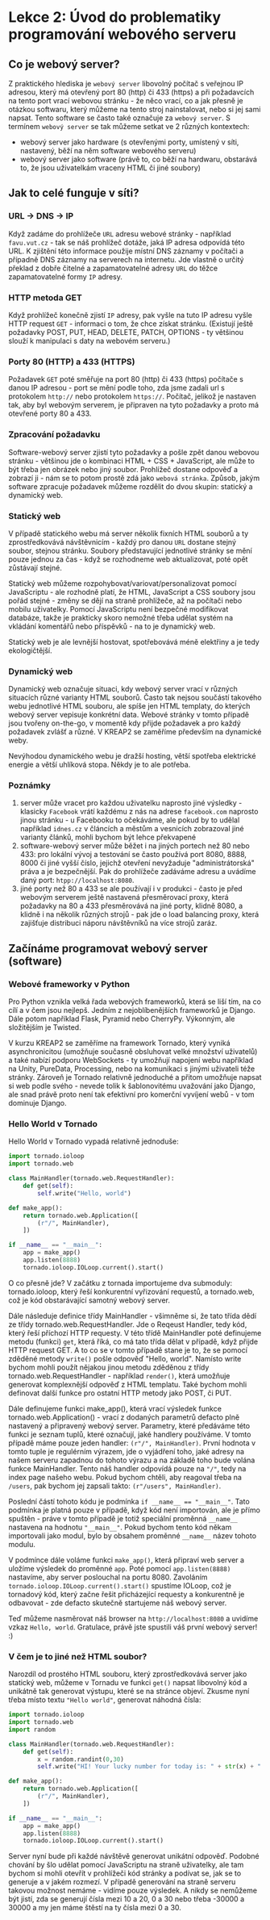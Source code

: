 # Lekce 2: Úvod do problematiky programování webového serveru

## Co je webový server?

Z praktického hlediska je `webový server` libovolný počítač s veřejnou IP adresou, který má otevřený port 80 (http) či 433 (https) a při požadavcích na tento port vrací webovou stránku - že něco vrací, co a jak přesně je otázkou softwaru, který můžeme na tento stroj nainstalovat, nebo si jej sami napsat.
Tento software se často také označuje za `webový server`.
S termínem `webový server` se tak můžeme setkat ve 2 různých kontextech:
- webový server jako hardware (s otevřenými porty, umístený v síti, nastavený, běží na něm software webového serveru)
- webový server jako software (právě to, co běží na hardwaru, obstarává to, že jsou uživatelkám vraceny HTML či jiné soubory)

## Jak to celé funguje v síti?

### URL -> DNS -> IP

Když zadáme do prohlížeče `URL` adresu webové stránky - například `favu.vut.cz` - tak se náš prohlížeč dotáže, jaká IP adresa odpovídá této URL.
K zjištění této informace použije místní DNS záznamy v počítači a případně DNS záznamy na serverech na internetu.
Jde vlastně o určitý překlad z dobře čitelné a zapamatovatelné adresy `URL` do těžce zapamatovatelné formy `IP` adresy.

### HTTP metoda GET 

Když prohlížeč konečně zjistí `IP` adresy, pak vyšle na tuto IP adresu vyšle HTTP request `GET` - informaci o tom, že chce získat stránku.
(Existují ještě požadavky POST, PUT, HEAD, DELETE, PATCH, OPTIONS - ty většinou slouží k manipulaci s daty na webovém serveru.)


### Porty 80 (HTTP) a 433 (HTTPS)

Požadavek `GET` poté směřuje na port 80 (http) či 433 (https) počítače s danou IP adresou - port se mění podle toho, zda jsme zadali url s protokolem `http://` nebo protokolem `https://`.
Počítač, jelikož je nastaven tak, aby byl webovým serverem, je připraven na tyto požadavky a proto má otevřené porty 80 a 433.

### Zpracování požadavku
Software-webový server zjistí tyto požadavky a pošle zpět danou webovou stránku - většinou jde o kombinaci HTML + CSS + JavaScript, ale může to být třeba jen obrázek nebo jiný soubor.
Prohlížeč dostane odpověď a zobrazí ji - nám se to potom prostě zdá jako `webová stránka`.
Způsob, jakým software zpracuje požadavek můžeme rozdělit do dvou skupin: statický a dynamický web.

### Statický web
V případě statického webu má server několik fixních HTML souborů a ty zprostředkovává návštěvnicím - každý pro danou `URL` dostane stejný soubor, stejnou stránku.
Soubory představující jednotlivé stránky se mění pouze jednou za čas - když se rozhodneme web aktualizovat, poté opět zůstávají stejné.

Statický web můžeme rozpohybovat/variovat/personalizovat pomocí JavaScriptu - ale rozhodně platí, že HTML, JavaScript a CSS soubory jsou pořád stejné - změny se dějí na straně prohlížeče, až na počítači nebo mobilu uživatelky.
Pomocí JavaScriptu není bezpečné modifikovat databáze, takže je prakticky skoro nemožné třeba udělat systém na vkládání komentářů nebo příspěvků - na to je dynamický web.

Statický web je ale levnější hostovat, spotřebovává méně elektřiny a je tedy ekologičtější.

### Dynamický web
Dynamický web označuje situaci, kdy webový server vrací v různých situacích různé varianty HTML souborů.
Často tak nejsou součástí takového webu jednotlivé HTML souboru, ale spíše jen HTML templaty, do kterých webový server vepisuje konkrétní data.
Webové stránky v tomto případě jsou tvořeny on-the-go, v momentě kdy přijde požadavek a pro každý požadavek zvlášť a různé.
V KREAP2 se zaměříme především na dynamické weby.

Nevýhodou dynamického webu je dražší hosting, větší spotřeba elektrické energie a větší uhlíková stopa.
Někdy je to ale potřeba. 

### Poznámky

1. server může vracet pro každou uživatelku naprosto jiné výsledky - klasicky `Facebook` vrátí každému z nás na adrese `facebook.com` naprosto jinou stránku - u Facebooku to očekáváme, ale pokud by to udělal například `idnes.cz` v článcích a městům a vesnicích zobrazoval jiné varianty článků, mohli bychom být lehce překvapené
2. software-webový server může běžet i na jiných portech než 80 nebo 433: pro lokální vývoj a testování se často používá port 8080, 8888, 8000 či jiné vyšší číslo, jejichž otevření nevyžaduje "administrátorská" práva a je bezpečnější. Pak do prohlížeče zadáváme adresu a uvádíme daný port: `htpp://localhost:8080`.
3. jiné porty než 80 a 433 se ale používají i v produkci - často je před webovým serverem ještě nastavená přesměrovací proxy, která požadavky na 80 a 433 přesměrovává na jiné porty, klidně 8080, a klidně i na několik různých strojů - pak jde o load balancing proxy, která zajišťuje distribuci náporu návštěvníků na více strojů zaráz.

## Začínáme programovat webový server (software)

### Webové frameworky v Python
Pro Python vznikla velká řada webových frameworků, která se liší tím, na co cílí a v čem jsou nejlepš.
Jedním z nejoblíbenějších frameworků je Django.
Dále potom například Flask, Pyramid nebo CherryPy.
Výkonným, ale složitějším je Twisted.

V kurzu KREAP2 se zaměříme na framework Tornado, který vyniká asynchronicitou (umožňuje současně obsluhovat velké množství uživatelů) a také nabízí podporu WebSockets - ty umožňují napojení webu například na Unity, PureData, Processing, nebo na komunikaci s jinými uživateli téže stránky.
Zároveň je Tornado relativně jednoduché a přitom umožňuje napsat si web podle svého - nevede tolik k šablonovitému uvažování jako Django, ale snad právě proto není tak efektivní pro komerční vyvíjení webů - v tom dominuje Django.

### Hello World v Tornado

Hello World v Tornado vypadá relativně jednoduše:

```python
import tornado.ioloop
import tornado.web

class MainHandler(tornado.web.RequestHandler):
    def get(self):
        self.write("Hello, world")

def make_app():
    return tornado.web.Application([
        (r"/", MainHandler),
    ])

if __name__ == "__main__":
    app = make_app()
    app.listen(8888)
    tornado.ioloop.IOLoop.current().start()
```
O co přesně jde?
V začátku z tornada importujeme dva submoduly: tornado.ioloop, který řeší konkurentní vyřizování requestů, a tornado.web, což je kód obstarávající samotný webový server.

Dále následuje definice třídy MainHandler - všimněme si, že tato třída dědí ze třídy tornado.web.RequestHandler.
Jde o Reqeust Handler, tedy kód, který řeší příchozí HTTP requesty.
V této třídě MainHandler poté definujeme metodu (funkci) `get`, která říká, co má tato třída dělat v případě, když přijde HTTP request GET.
A to co se v tomto případě stane je to, že se pomocí zděděné metody `write()` pošle odpověď "Hello, world".
Namísto write bychom mohli použít nějakou jinou metodu zděděnou z třídy tornado.web.RequestHandler - například `render()`, která umožňuje generovat komplexnější odpověď z HTML templatu.
Také bychom mohli definovat další funkce pro ostatní HTTP metody jako POST, či PUT.

Dále definujeme funkci make_app(), která vrací výsledek funkce tornado.web.Application() - vrací z dodaných parametrů defacto plně nastavený a připravený webový server.
Parametry, které předáváme této funkci je seznam tuplů, které označují, jaké handlery používáme.
V tomto případě máme pouze jeden handler: `(r"/", MainHandler)`.
První hodnota v tomto tuple je regulérním výrazem, jde o vyjádření toho, jaké adresy na našem serveru zapadnou do tohoto výrazu a na základě toho bude volána funkce MainHandler.
Tento náš handler odpovídá pouze na `"/"`, tedy na index page našeho webu.
Pokud bychom chtěli, aby reagoval třeba na `/users`, pak bychom jej zapsali takto: `(r"/users", MainHandler)`.

Poslední částí tohoto kódu je podmínka `if __name__ == "__main__"`.
Tato podmínka je platná pouze v případě, když kód není importován, ale je přímo spuštěn - práve v tomto případě je totiž speciální proměnná `__name__` nastavena na hodnotu `"__main__"`.
Pokud bychom tento kód někam importovali jako modul, bylo by obsahem proměnné `__name__` název tohoto modulu.

V podmínce dále voláme funkci `make_app()`, která připraví web server a uložíme výsledek do proměnné `app`.
Poté pomocí `app.listen(8888)` nastavíme, aby server poslouchal na portu 8080.
Zavoláním `tornado.ioloop.IOLoop.current().start()` spustíme IOLoop, což je tornadový kód, který začne řešit přicházející requesty a konkurentně je odbavovat - zde defacto skutečně startujeme náš webový server.

Teď můžeme nasměrovat náš browser na `http://localhost:8080` a uvidíme vzkaz `Hello, world`.
Gratulace, právě jste spustili váš první webový server! :)

### V čem je to jiné než HTML soubor?

Narozdíl od prostého HTML souboru, který zprostředkovává server jako statický web, můžeme v Tornadu ve funkci `get()` napsat libovolný kód a unikátně tak generovat výstupu, které se na stránce objeví.
Zkusme nyní třeba místo textu `"Hello world"`, generovat náhodná čísla:

```python
import tornado.ioloop
import tornado.web
import random

class MainHandler(tornado.web.RequestHandler):
    def get(self):
        x = random.randint(0,30)
        self.write("HI! Your lucky number for today is: " + str(x) + "!")

def make_app():
    return tornado.web.Application([
        (r"/", MainHandler),
    ])

if __name__ == "__main__":
    app = make_app()
    app.listen(8888)
    tornado.ioloop.IOLoop.current().start()
```

Server nyní bude při každé návštěvě generovat unikátní odpověď.
Podobné chování by šlo udělat pomocí JavaScriptu na straně uživatelky, ale tam bychom si mohli otevřít v prohlížeči kód stránky a podívat se, jak se to generuje a v jakém rozmezí.
V případě generování na straně serveru takovou možnost nemáme - vidíme pouze výsledek.
A nikdy se nemůžeme být jistí, zda se generují čísla mezi 10 a 20, 0 a 30 nebo třeba -30000 a 30000 a my jen máme štěstí na ty čísla mezi 0 a 30.

